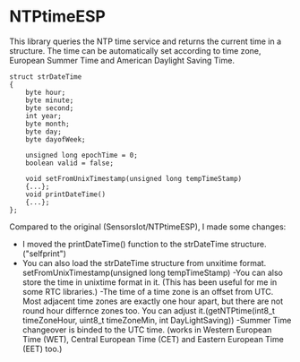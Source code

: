 # NTPtimeESP


This library queries the NTP time service and returns the current time in a structure. The time can be automatically set according to time zone, European Summer Time and American Daylight Saving Time.

```
struct strDateTime
{
    byte hour;
    byte minute;
    byte second;
    int year;
    byte month;
    byte day;
    byte dayofWeek;

    unsigned long epochTime = 0;
    boolean valid = false;

    void setFromUnixTimestamp(unsigned long tempTimeStamp)
    {...};
    void printDateTime()
    {...};
};
```
Compared to the original (SensorsIot/NTPtimeESP), I made some changes:
- I moved the printDateTime() function to the strDateTime structure. ("selfprint")
- You can also load the strDateTime structure from unxitime format. setFromUnixTimestamp(unsigned long tempTimeStamp)
-You can also store the time in unixtime format in it. (This has been useful for me in some RTC libraries.)
-The time of a time zone is an offset from UTC. Most adjacent time zones are exactly one hour apart, but there are not round hour differnce zones too.
You can adjust it.(getNTPtime(int8_t timeZoneHour, uint8_t timeZoneMin, int DayLightSaving))
-Summer Time changeover is binded to the UTC time. (works in Western European Time  (WET), Central European Time (CET) and Eastern European Time (EET) too.)  
 
